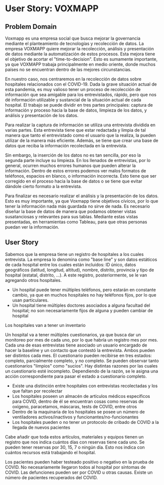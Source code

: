 # User Story: VOXMAPP

## Problem Domain

Voxmapp es una empresa social que busca mejorar la governancia mediante el planteamiento de tecnologías y recolección de datos. La empresa VOXMAPP quiere mejorar la recolección, análisis y presentación de datos mediante la automatización de estos procesos. Esta mejora tiene el objetivo de acortar el "time-to-decision". Esto es sumamente importante, ya que VOXMAPP trabaja principalmente en medio oriente, donde muchos países no se encuentran dentro de las mejores circunstancias.

En nuestro caso, nos centraremos en la recolección de datos sobre hospitales relacionados con el COVID-19. Dada la grave situación actual de esta pandemia, es muy valioso tener un proceso de recolección de información que sea amigable para los entrevistados, rápido, pero que nos dé información utilizable y sustancial de la situación actual de cada hospital. El trabajo se puede dividir en tres partes principales: captura de información y proceso hacia la base de datos, limpieza de los datos, y análisis y presentación de los datos.

Para realizar la captura de información se utiliza una entrevista dividida en varias partes. Esta entrevista tiene que estar redactada y limpia de tal manera que tanto el entrevistado como el usuario que la realiza, la pueden utilizar de la manera más eficiente. Además, se tiene que crear una base de datos que reciba la información recolectada en la entrevista.

Sin embargo, la inserción de los datos no es tan sencilla, por eso la segunda parte incluye su limpieza. En los llenados de entrevistas, por lo general, ocurren muchos errores humanos que pueden alterar la información. Dentro de estos errores podemos ver malos formatos de teléfonos, espacios en blanco, o información incorrecta. Ésto tiene que ser corregido en el proceso hacia la base de datos o se tiene que evitar dándole cierto formato a la entrevista.

Para finalizar es necesario realizar el análisis y la presentación de los datos. Esto es muy importante, ya que Voxmapp tiene objetivos cívicos, por lo que tener la información nada más guardada no sirve de nada. Es necesario diseñar la base de datos de manera que podamos obtener vistas susatanciosas y relevantes para sus tablas. Mediante estas vistas presentadas, en herramientas como Tableau, para que otras personas puedan ver la información.

## User Story

Sabemos que la empresa tiene un registro de hospitales a los cuales entrevista. La empresa lo denomina como "base line" y son datos estáticos de cada hospital entre los cuales
están incluidos: ID único, datos geográficos (latitud, longitud, altitud), nombre, distrito, provincia y tipo de hospital (estatal, distrito, ...). A este registro, posteriormente, se le van agregando otros hospitales.
* Un hospital puede tener múltiples teléfonos, pero estarán en constante cambio, ya que en muchos hospitales no hay teléfonos fijos, por lo que usan particulares.
* Un hospital tiene múltiples doctores asociados a alguna facultad del hospital; no son necesariamente fijos de alguna y pueden cambiar de hospital

Los hospitales van a tener un inventario

Un hospital va a tener múltiples cuestionarios, ya que busca dar un monitoreo por mes de cada uno, por lo que habría un registro mes por mes. Cada una de esas entrevistas tiene asociado un usuario encargado de hacer la baseline y un contacto que contestó la entrevista. Ambos pueden ser distintos cada mes. El cuestionario pueden recibirse en tres estados: completo, parcialmente completo, y no completo. Se pueden observar tanto cuestionarios "limpios" como "sucios". Hay distintas razones por las cuales un cuestionario esté incompleto. Dependiendo de la razón, se le asigna una acción correspondiente para pasar el estado a cuestionario completo.
 * Existe una distinción entre hospitales con entrevistas recolectadas y los que faltan por recolectar
 * Los hospitales poseen un almacén de artículos médicos específicos para COVID, dentro de él se encuentran cosas como reservas de oxígeno, paracetamos, máscaras, tests de COVID, entre otros
 * Dentro de la maquinaria de los hospitales se posee un número de ventiladores activos/inactivos y funcionantes/no-funcionantes
 * Los hospitales pueden o no tener un protocolo de cribado de COVID a la llegada de nuevos pacientes

Cabe añadir que toda estos artículos, materiales y equipos tienen un registro que nos indica cuántos días con reservas tiene cada uno. Se pueden tener reservas por 30, 15, 7 o
ningún día. Esto nos indica con cuántos recursos está trabajando el hospital.

Los pacientes pueden haber testeado positivo o negativo en la prueba de COVID. No necesariamente llegaron todos al hospital por síntomas de COVID. Las defunciones pueden ser por 
COVID u otras causas. Existe un número de pacientes recuperados del COVID.
